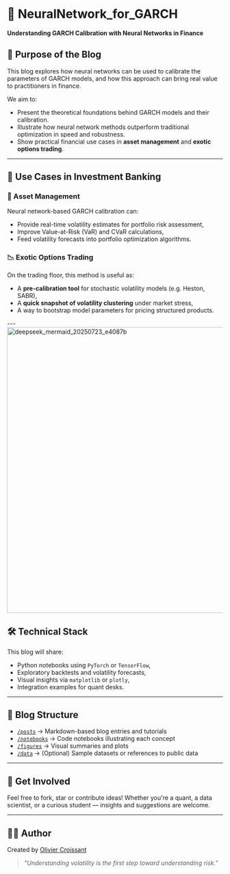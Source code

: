 # 🧠 NeuralNetwork_for_GARCH

**Understanding GARCH Calibration with Neural Networks in Finance**

## 📌 Purpose of the Blog

This blog explores how neural networks can be used to calibrate the parameters of GARCH models, and how this approach can bring real value to practitioners in finance.

We aim to:
- Present the theoretical foundations behind GARCH models and their calibration.
- Illustrate how neural network methods outperform traditional optimization in speed and robustness.
- Show practical financial use cases in **asset management** and **exotic options trading**.

---

## 🏦 Use Cases in Investment Banking

### 💼 Asset Management
Neural network-based GARCH calibration can:
- Provide real-time volatility estimates for portfolio risk assessment,
- Improve Value-at-Risk (VaR) and CVaR calculations,
- Feed volatility forecasts into portfolio optimization algorithms.

### 📉 Exotic Options Trading
On the trading floor, this method is useful as:
- A **pre-calibration tool** for stochastic volatility models (e.g. Heston, SABR),
- A **quick snapshot of volatility clustering** under market stress,
- A way to bootstrap model parameters for pricing structured products.

---<img width="2912" height="666" alt="deepseek_mermaid_20250723_e4087b" src="https://github.com/user-attachments/assets/72dabb6d-7deb-4f15-b61e-132ee8caf2ec" />


## 🛠️ Technical Stack

This blog will share:
- Python notebooks using `PyTorch` or `TensorFlow`,
- Exploratory backtests and volatility forecasts,
- Visual insights via `matplotlib` or `plotly`,
- Integration examples for quant desks.

---

## 🧾 Blog Structure

- [`/posts`](/posts) → Markdown-based blog entries and tutorials
- [`/notebooks`](/notebooks) → Code notebooks illustrating each concept
- [`/figures`](/figures) → Visual summaries and plots
- [`/data`](/data) → (Optional) Sample datasets or references to public data

---

## 🚀 Get Involved

Feel free to fork, star or contribute ideas! Whether you're a quant, a data scientist, or a curious student — insights and suggestions are welcome.

---

## 🧑‍💻 Author

Created by [Olivier Croissant](https://github.com/croissant-olivier)

> *"Understanding volatility is the first step toward understanding risk."*

